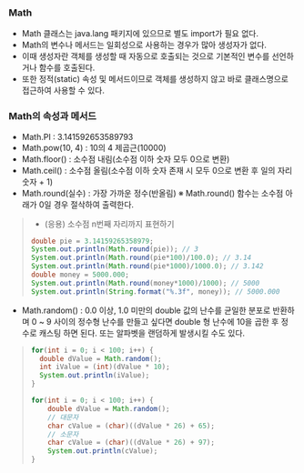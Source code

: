 ### Math
+ Math 클래스는 java.lang 패키지에 있으므로 별도 import가 필요 없다.
+ Math의 변수나 메서드는 일회성으로 사용하는 경우가 많아 생성자가 없다.
+ 이때 생성자란 객체를 생성할 때 자동으로 호출되는 것으로 기본적인 변수를 선언하거나 함수를 호출된다.
+ 또한 정적(static) 속성 및 메서드이므로 객체를 생성하지 않고 바로 클래스명으로 접근하여 사용할 수 있다.

### Math의 속성과 메서드
+ Math.PI : 3.141592653589793
+ Math.pow(10, 4) : 10의 4 제곱근(10000)
+ Math.floor() : 소수점 내림(소수점 이하 숫자 모두 0으로 변환)
+ Math.ceil() : 소수점 올림(소수점 이하 숫자 존재 시 모두 0으로 변환 후 일의 자리 숫자 + 1)
+ Math.round(실수) : 가장 가까운 정수(반올림) ※ Math.round() 함수는 소수점 아래가 0일 경우 절삭하여 출력한다.
>  + (응용) 소수점 n번째 자리까지 표현하기
> ```Java
> double pie = 3.14159265358979;
> System.out.println(Math.round(pie)); // 3
> System.out.println(Math.round(pie*100)/100.0); // 3.14
> System.out.println(Math.round(pie*1000)/1000.0); // 3.142
> double money = 5000.000;
> System.out.println(Math.round(money*1000)/1000); // 5000
> System.out.println(String.format("%.3f", money)); // 5000.000
> ```
+ Math.random() : 0.0 이상, 1.0 미만의 double 값의 난수를 균일한 분포로 반환하며 0 ~ 9 사이의 정수형 난수를 만들고 싶다면 double 형 난수에 10을 곱한 후 정수로 캐스팅 하면 된다. 또는 알파벳을 랜덤하게 발생시킬 수도 있다.
> ```Java
> for(int i = 0; i < 100; i++) {
>   double dValue = Math.random();
>   int iValue = (int)(dValue * 10);
>   System.out.println(iValue);
> }
> 
> for(int i = 0; i < 100; i++) {
>     double dValue = Math.random();
>     // 대문자
>     char cValue = (char)((dValue * 26) + 65);
>     // 소문자
>     char cValue = (char)((dValue * 26) + 97); 
>     System.out.println(cValue);
> }
> ```
